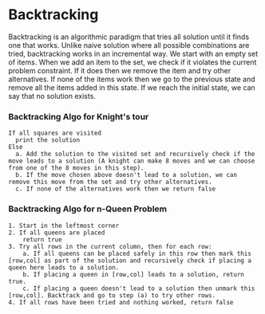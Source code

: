 # Backtracking

Backtracking is an algorithmic paradigm that tries all solution until it finds one that works. Unlike naive solution where all possible combinations are tried, backtracking works in an incremental way. We start with an empty set of items. When we add an item to the set, we check if it violates the current problem constraint. If it does then we remove the item and try other alternatives. If none of the items work then we go to the previous state and remove all the items added in this state. If we reach the initial state, we can say that no solution exists.

### Backtracking Algo for Knight's tour
```
If all squares are visited
  print the solution
Else 
  a. Add the solution to the visited set and recursively check if the move leads to a solution (A knight can make 8 moves and we can choose from one of the 8 moves in this step).
  b. If the move chosen above doesn't lead to a solution, we can remove this move from the set and try other alternatives.
  c. If none of the alternatives work then we return false
```

### Backtracking Algo for n-Queen Problem
```
1. Start in the leftmost corner
2. If all queens are placed
    return true
3. Try all rows in the current column, then for each row:
    a. If all queens can be placed safely in this row then mark this [row,col] as part of the solution and recursively check if placing a queen here leads to a solution.
    b. If placing a queen in [row,col] leads to a solution, return true.
    c. If placing a queen doesn't lead to a solution then unmark this [row,col]. Backtrack and go to step (a) to try other rows.
4. If all rows have been tried and nothing worked, return false
```